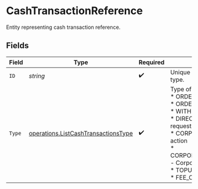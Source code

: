 # CashTransactionReference

Entity representing cash transaction reference.


## Fields

| Field                                                                                                                                                                                                                                                                                                                     | Type                                                                                                                                                                                                                                                                                                                      | Required                                                                                                                                                                                                                                                                                                                  | Description                                                                                                                                                                                                                                                                                                               |
| ------------------------------------------------------------------------------------------------------------------------------------------------------------------------------------------------------------------------------------------------------------------------------------------------------------------------- | ------------------------------------------------------------------------------------------------------------------------------------------------------------------------------------------------------------------------------------------------------------------------------------------------------------------------- | ------------------------------------------------------------------------------------------------------------------------------------------------------------------------------------------------------------------------------------------------------------------------------------------------------------------------- | ------------------------------------------------------------------------------------------------------------------------------------------------------------------------------------------------------------------------------------------------------------------------------------------------------------------------- |
| `ID`                                                                                                                                                                                                                                                                                                                      | *string*                                                                                                                                                                                                                                                                                                                  | :heavy_check_mark:                                                                                                                                                                                                                                                                                                        | Unique identifier for a resource of given type.                                                                                                                                                                                                                                                                           |
| `Type`                                                                                                                                                                                                                                                                                                                    | [operations.ListCashTransactionsType](../../models/operations/listcashtransactionstype.md)                                                                                                                                                                                                                                | :heavy_check_mark:                                                                                                                                                                                                                                                                                                        | Type of the reference.<br/>* ORDER - Order<br/>* ORDER_EXECUTION - Order execution<br/>* WITHDRAWAL - Cash withdrawal<br/>* DIRECT_DEBIT - Direct debit funding request<br/>* CORPORATE_ACTION - Corporate action<br/>* CORPORATE_ACTION_TRANSACTION_ID - Corporate action transaction ID<br/>* TOPUP - Cash top up<br/>* FEE_COLLECTION - Fee collection |